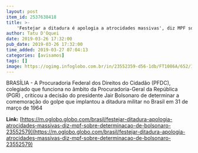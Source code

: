 ```yaml
---
layout: post
item_id: 2537638418
title: >-
    'Festejar a ditadura é apologia a atrocidades massivas', diz MPF sobre determinação de Bolsonaro
author: Tatu D'Oquei
date: 2019-03-26 17:32:00
pub_date: 2019-03-26 17:32:00
time_added: 2019-03-27 07:04:13
categories: [avisamos]
tags: []
image: https://ogimg.infoglobo.com.br/in/23552359-d56-1db/FT1086A/652/18478819_PARio-RJ29-03-2012Ato-de-militares-comemorando-o-golpe-de-64-acaba-em-confronto-com.jpg
---
```


BRASÍLIA - A Procuradoria Federal dos Direitos do Cidadão (PFDC), colegiado que funciona no âmbito da Procuradoria-Geral da República (PGR) , criticou a decisão do presidente Jair Bolsonaro de determinar a comemoração do golpe que implantou a ditadura militar no Brasil em 31 de março de 1964

**Link:** [https://m.oglobo.globo.com/brasil/festejar-ditadura-apologia-atrocidades-massivas-diz-mpf-sobre-determinacao-de-bolsonaro-23552579](https://m.oglobo.globo.com/brasil/festejar-ditadura-apologia-atrocidades-massivas-diz-mpf-sobre-determinacao-de-bolsonaro-23552579)

